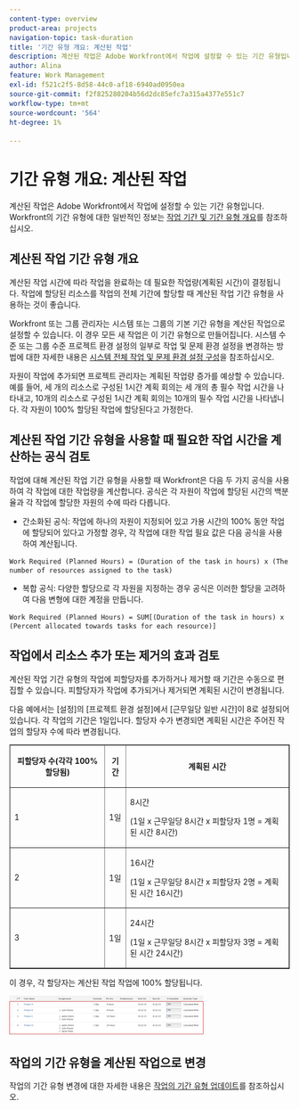 ```yaml
---
content-type: overview
product-area: projects
navigation-topic: task-duration
title: '기간 유형 개요: 계산된 작업'
description: 계산된 작업은 Adobe Workfront에서 작업에 설정할 수 있는 기간 유형입니다. Workfront의 기간 유형에 대한 일반 정보는 작업 기간 및 기간 유형 개요를 참조하십시오.
author: Alina
feature: Work Management
exl-id: f521c2f5-8d58-44c0-af18-6940ad0950ea
source-git-commit: f2f825280204b56d2dc85efc7a315a4377e551c7
workflow-type: tm+mt
source-wordcount: '564'
ht-degree: 1%

---
```


# 기간 유형 개요: 계산된 작업

계산된 작업은 Adobe Workfront에서 작업에 설정할 수 있는 기간 유형입니다. Workfront의 기간 유형에 대한 일반적인 정보는 [작업 기간 및 기간 유형 개요](../../../manage-work/tasks/taskdurtn/task-duration-and-duration-type.md)를 참조하십시오.

## 계산된 작업 기간 유형 개요

계산된 작업 시간에 따라 작업을 완료하는 데 필요한 작업량(계획된 시간)이 결정됩니다. 작업에 할당된 리소스를 작업의 전체 기간에 할당할 때 계산된 작업 기간 유형을 사용하는 것이 좋습니다.

Workfront 또는 그룹 관리자는 시스템 또는 그룹의 기본 기간 유형을 계산된 작업으로 설정할 수 있습니다. 이 경우 모든 새 작업은 이 기간 유형으로 만들어집니다. 시스템 수준 또는 그룹 수준 프로젝트 환경 설정의 일부로 작업 및 문제 환경 설정을 변경하는 방법에 대한 자세한 내용은 [시스템 전체 작업 및 문제 환경 설정 구성](../../../administration-and-setup/set-up-workfront/configure-system-defaults/set-task-issue-preferences.md)을 참조하십시오.

자원이 작업에 추가되면 프로젝트 관리자는 계획된 작업량 증가를 예상할 수 있습니다. 예를 들어, 세 개의 리소스로 구성된 1시간 계획 회의는 세 개의 총 필수 작업 시간을 나타내고, 10개의 리소스로 구성된 1시간 계획 회의는 10개의 필수 작업 시간을 나타냅니다. 각 자원이 100% 할당된 작업에 할당된다고 가정한다.

## 계산된 작업 기간 유형을 사용할 때 필요한 작업 시간을 계산하는 공식 검토

작업에 대해 계산된 작업 기간 유형을 사용할 때 Workfront은 다음 두 가지 공식을 사용하여 각 작업에 대한 작업량을 계산합니다. 공식은 각 자원이 작업에 할당된 시간의 백분율과 각 작업에 할당한 자원의 수에 따라 다릅니다.

* 간소화된 공식: 작업에 하나의 자원이 지정되어 있고 가용 시간의 100% 동안 작업에 할당되어 있다고 가정할 경우, 각 작업에 대한 작업 필요 값은 다음 공식을 사용하여 계산됩니다.

```
Work Required (Planned Hours) = (Duration of the task in hours) x (The number of resources assigned to the task)
```

* 복합 공식: 다양한 할당으로 각 자원을 지정하는 경우 공식은 이러한 할당을 고려하여 다음 변형에 대한 계정을 만듭니다.

```
Work Required (Planned Hours) = SUM[(Duration of the task in hours) x (Percent allocated towards tasks for each resource)]
```

## 작업에서 리소스 추가 또는 제거의 효과 검토

계산된 작업 기간 유형의 작업에 피할당자를 추가하거나 제거할 때 기간은 수동으로 편집할 수 있습니다. 피할당자가 작업에 추가되거나 제거되면 계획된 시간이 변경됩니다.

다음 예에서는 [설정]의 [프로젝트 환경 설정]에서 [근무일당 일반 시간]이 8로 설정되어 있습니다. 각 작업의 기간은 1일입니다. 할당자 수가 변경되면 계획된 시간은 주어진 작업의 할당자 수에 따라 변경됩니다.

<table border="1" cellspacing="15" cellpadding="1"> 
 <col> 
 <col> 
 <col> 
 <thead> 
  <tr> 
   <th> <p><strong>피할당자 수(각각 100% 할당됨)</strong> </p> </th> 
   <th> <p><strong>기간</strong> </p> </th> 
   <th> <p><strong>계획된 시간</strong> </p> </th> 
  </tr> 
 </thead> 
 <tbody> 
  <tr> 
   <td> <p>1</p> </td> 
   <td> <p>1일</p> </td> 
   <td> <p>8시간</p> <p>(1일 x 근무일당 8시간 x 피할당자 1명 = 계획된 시간 8시간)</p> </td> 
  </tr> 
  <tr> 
   <td> <p>2</p> </td> 
   <td> <p>1일</p> </td> 
   <td> <p>16시간</p> <p>(1일 x 근무일당 8시간 x 피할당자 2명 = 계획된 시간 16시간)</p> </td> 
  </tr> 
  <tr> 
   <td> <p>3</p> </td> 
   <td> <p>1일</p> </td> 
   <td> <p>24시간</p> <p>(1일 x 근무일당 8시간 x 피할당자 3명 = 계획된 시간 24시간)</p> </td> 
  </tr> 
 </tbody> 
</table>

이 경우, 각 할당자는 계산된 작업 작업에 100% 할당됩니다.

![](assets/calcwork-350x71.png)

## 작업의 기간 유형을 계산된 작업으로 변경

작업의 기간 유형 변경에 대한 자세한 내용은 [작업의 기간 유형 업데이트](../../../manage-work/tasks/taskdurtn/update-duration-type-of-task.md)를 참조하십시오.

<!--
<p data-mc-conditions="QuicksilverOrClassic.Draft mode">(NOTE: replaced with new article linked above)</p>
-->

<!--
<ol data-mc-conditions="QuicksilverOrClassic.Draft mode">
<li value="1">Go to a task for which you want to change the Duration Type.</li>
<li value="2"> <p data-mc-conditions="QuicksilverOrClassic.Quicksilver">Click <strong>Task Details</strong> in the left panel, then in the Overview area double click <strong>Duration Type</strong>. </p> </li>
<li value="3">Select <strong>Calculated Work</strong> from the drop-down menu.</li>
<li value="4">Click <strong>Save</strong> <strong>Changes</strong>.</li>
</ol>
-->
